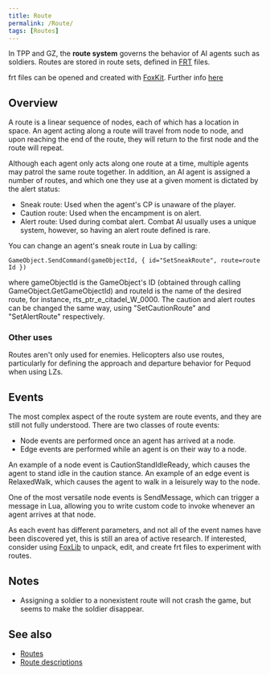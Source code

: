 ```yaml
---
title: Route
permalink: /Route/
tags: [Routes]
---
```


In TPP and GZ, the **route system** governs the behavior of AI agents
such as soldiers. Routes are stored in route sets, defined in
[FRT](/FRT) files.

frt files can be opened and created with [FoxKit](/FoxKit).
Further info
[here](https://github.com/youarebritish/FoxKit/wiki/Working-with-Route-Builder)

## Overview

A route is a linear sequence of nodes, each of which has a location in
space. An agent acting along a route will travel from node to node, and
upon reaching the end of the route, they will return to the first node
and the route will repeat.

Although each agent only acts along one route at a time, multiple agents
may patrol the same route together. In addition, an AI agent is assigned
a number of routes, and which one they use at a given moment is dictated
by the alert status:

  - Sneak route: Used when the agent's CP is unaware of the player.
  - Caution route: Used when the encampment is on alert.
  - Alert route: Used during combat alert. Combat AI usually uses a
    unique system, however, so having an alert route defined is rare.

You can change an agent's sneak route in Lua by calling:

`GameObject.SendCommand(gameObjectId, { id="SetSneakRoute", route=routeId })`

where gameObjectId is the GameObject's ID (obtained through calling
GameObject.GetGameObjectId) and routeId is the name of the desired
route, for instance, rts_ptr_e_citadel_W_0000. The caution and
alert routes can be changed the same way, using "SetCautionRoute" and
"SetAlertRoute" respectively.

### Other uses

Routes aren't only used for enemies. Helicopters also use routes,
particularly for defining the approach and departure behavior for Pequod
when using LZs.

## Events

The most complex aspect of the route system are route events, and they
are still not fully understood. There are two classes of route events:

  - Node events are performed once an agent has arrived at a node.
  - Edge events are performed while an agent is on their way to a node.

An example of a node event is CautionStandIdleReady, which causes the
agent to stand idle in the caution stance. An example of an edge event
is RelaxedWalk, which causes the agent to walk in a leisurely way to the
node.

One of the most versatile node events is SendMessage, which can trigger
a message in Lua, allowing you to write custom code to invoke whenever
an agent arrives at that node.

As each event has different parameters, and not all of the event names
have been discovered yet, this is still an area of active research. If
interested, consider using
[FoxLib](https://github.com/youarebritish/FoxLib) to unpack, edit, and
create frt files to experiment with routes.

## Notes

  - Assigning a soldier to a nonexistent route will not crash the game,
    but seems to make the soldier disappear.

## See also

  - [Routes](/Routes)
  - [Route descriptions](/Route_descriptions)
